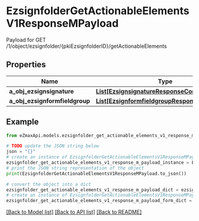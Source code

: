 # EzsignfolderGetActionableElementsV1ResponseMPayload

Payload for GET /1/object/ezsignfolder/{pkiEzsignfolderID}/getActionableElements

## Properties

Name | Type | Description | Notes
------------ | ------------- | ------------- | -------------
**a_obj_ezsignsignature** | [**List[EzsignsignatureResponseCompound]**](EzsignsignatureResponseCompound.md) |  | 
**a_obj_ezsignformfieldgroup** | [**List[EzsignformfieldgroupResponseCompound]**](EzsignformfieldgroupResponseCompound.md) |  | 

## Example

```python
from eZmaxApi.models.ezsignfolder_get_actionable_elements_v1_response_m_payload import EzsignfolderGetActionableElementsV1ResponseMPayload

# TODO update the JSON string below
json = "{}"
# create an instance of EzsignfolderGetActionableElementsV1ResponseMPayload from a JSON string
ezsignfolder_get_actionable_elements_v1_response_m_payload_instance = EzsignfolderGetActionableElementsV1ResponseMPayload.from_json(json)
# print the JSON string representation of the object
print(EzsignfolderGetActionableElementsV1ResponseMPayload.to_json())

# convert the object into a dict
ezsignfolder_get_actionable_elements_v1_response_m_payload_dict = ezsignfolder_get_actionable_elements_v1_response_m_payload_instance.to_dict()
# create an instance of EzsignfolderGetActionableElementsV1ResponseMPayload from a dict
ezsignfolder_get_actionable_elements_v1_response_m_payload_form_dict = ezsignfolder_get_actionable_elements_v1_response_m_payload.from_dict(ezsignfolder_get_actionable_elements_v1_response_m_payload_dict)
```
[[Back to Model list]](../README.md#documentation-for-models) [[Back to API list]](../README.md#documentation-for-api-endpoints) [[Back to README]](../README.md)


